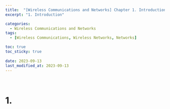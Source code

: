 ```yaml
---
title:  "[Wireless Communications and Networks] Chapter 1. Introduction"
excerpt: "1. Introduction"

categories:
  - Wireless Communications and Networks
tags:
  - [Wireless Communications, Wireless Networks, Networks]

toc: true
toc_sticky: true
 
date: 2023-09-13
last_modified_at: 2023-09-13
---
```


&nbsp;

# 1. 
